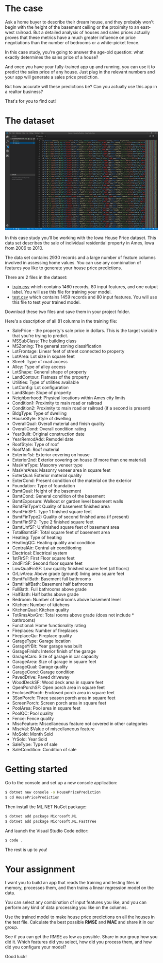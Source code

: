 # The case

Ask a home buyer to describe their dream house, and they probably won't begin with the height of the basement ceiling or the proximity to an east-west railroad. But a detailed analysis of houses and sales prices actually proves that these metrics have a much greater influence on price negotiations than the number of bedrooms or a white-picket fence.

In this case study, you're going to answer the age-old question: what exactly determines the sales price of a house? 

And once you have your fully-trained app up and running, you can use it to predict the sales price of any house. Just plug in the relevant numbers and your app will generate a sales price prediction.

But how accurate will these predictions be? Can you actually use this app in a realtor business?

That's for you to find out! 

# The dataset

![The dataset](./assets/data.png)

In this case study you'll be working with the Iowa House Price dataset. This data set describes the sale of individual residential property in Ames, Iowa from 2006 to 2010. 

The data set contains 2930 records and a large number of feature columns involved in assessing home values. You can use any combination of features you like to generate your house price predictions.

There are 2 files in the dataset:
* [train.csv](https://github.com/mdfarragher/DSC/blob/master/Regression/HousePricePrediction/train.csv) which contains 1460 records, 80 input features, and one output label. You will use this file for training your model.
* [test.csv](https://github.com/mdfarragher/DSC/blob/master/Regression/HousePricePrediction/test.csv) which contains 1459 records and 80 input features. You will use this file to test your trained model. 

Download these two files and save them in your project folder.

Here's a description of all 81 columns in the training file:
* SalePrice - the property's sale price in dollars. This is the target variable that you're trying to predict.
* MSSubClass: The building class
* MSZoning: The general zoning classification
* LotFrontage: Linear feet of street connected to property
* LotArea: Lot size in square feet
* Street: Type of road access
* Alley: Type of alley access
* LotShape: General shape of property
* LandContour: Flatness of the property
* Utilities: Type of utilities available
* LotConfig: Lot configuration
* LandSlope: Slope of property
* Neighborhood: Physical locations within Ames city limits
* Condition1: Proximity to main road or railroad
* Condition2: Proximity to main road or railroad (if a second is present)
* BldgType: Type of dwelling
* HouseStyle: Style of dwelling
* OverallQual: Overall material and finish quality
* OverallCond: Overall condition rating
* YearBuilt: Original construction date
* YearRemodAdd: Remodel date
* RoofStyle: Type of roof
* RoofMatl: Roof material
* Exterior1st: Exterior covering on house
* Exterior2nd: Exterior covering on house (if more than one material)
* MasVnrType: Masonry veneer type
* MasVnrArea: Masonry veneer area in square feet
* ExterQual: Exterior material quality
* ExterCond: Present condition of the material on the exterior
* Foundation: Type of foundation
* BsmtQual: Height of the basement
* BsmtCond: General condition of the basement
* BsmtExposure: Walkout or garden level basement walls
* BsmtFinType1: Quality of basement finished area
* BsmtFinSF1: Type 1 finished square feet
* BsmtFinType2: Quality of second finished area (if present)
* BsmtFinSF2: Type 2 finished square feet
* BsmtUnfSF: Unfinished square feet of basement area
* TotalBsmtSF: Total square feet of basement area
* Heating: Type of heating
* HeatingQC: Heating quality and condition
* CentralAir: Central air conditioning
* Electrical: Electrical system
* 1stFlrSF: First Floor square feet
* 2ndFlrSF: Second floor square feet
* LowQualFinSF: Low quality finished square feet (all floors)
* GrLivArea: Above grade (ground) living area square feet
* BsmtFullBath: Basement full bathrooms
* BsmtHalfBath: Basement half bathrooms
* FullBath: Full bathrooms above grade
* HalfBath: Half baths above grade
* Bedroom: Number of bedrooms above basement level
* Kitchen: Number of kitchens
* KitchenQual: Kitchen quality
* TotRmsAbvGrd: Total rooms above grade (does not include * bathrooms)
* Functional: Home functionality rating
* Fireplaces: Number of fireplaces
* FireplaceQu: Fireplace quality
* GarageType: Garage location
* GarageYrBlt: Year garage was built
* GarageFinish: Interior finish of the garage
* GarageCars: Size of garage in car capacity
* GarageArea: Size of garage in square feet
* GarageQual: Garage quality
* GarageCond: Garage condition
* PavedDrive: Paved driveway
* WoodDeckSF: Wood deck area in square feet
* OpenPorchSF: Open porch area in square feet
* EnclosedPorch: Enclosed porch area in square feet
* 3SsnPorch: Three season porch area in square feet
* ScreenPorch: Screen porch area in square feet
* PoolArea: Pool area in square feet
* PoolQC: Pool quality
* Fence: Fence quality
* MiscFeature: Miscellaneous feature not covered in other categories
* MiscVal: $Value of miscellaneous feature
* MoSold: Month Sold
* YrSold: Year Sold
* SaleType: Type of sale
* SaleCondition: Condition of sale

# Getting started
Go to the console and set up a new console application:

```bash
$ dotnet new console -o HousePricePrediction
$ cd HousePricePrediction
```

Then install the ML.NET NuGet package:

```bash
$ dotnet add package Microsoft.ML
$ dotnet add package Microsoft.ML.FastTree
```

And launch the Visual Studio Code editor:

```bash
$ code .
```

The rest is up to you! 

# Your assignment
I want you to build an app that reads the training and testing files in memory, processes them, and then trains a linear regression model on the data.

You can select any combination of input features you like, and you can perform any kind of data processing you like on the columns. 

Use the trained model to make house price predictions on all the houses in the test file. Calculate the best possible **RMSE** and **MAE** and share it in our group. 

See if you can get the RMSE as low as possible. Share in our group how you did it. Which features did you select, how did you process them, and how did you configure your model? 

Good luck!